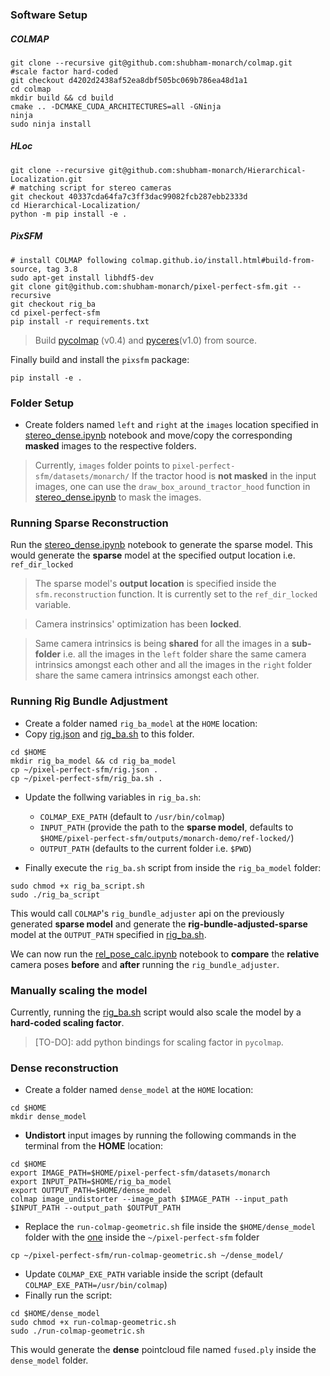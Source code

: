 ### Software Setup

##### COLMAP 

```
git clone --recursive git@github.com:shubham-monarch/colmap.git
#scale factor hard-coded
git checkout d4202d2438af52ea8dbf505bc069b786ea48d1a1
cd colmap 
mkdir build && cd build 
cmake .. -DCMAKE_CUDA_ARCHITECTURES=all -GNinja
ninja
sudo ninja install 
```

##### HLoc 
```
git clone --recursive git@github.com:shubham-monarch/Hierarchical-Localization.git
# matching script for stereo cameras
git checkout 40337cda64fa7c3ff3dac99082fcb287ebb2333d
cd Hierarchical-Localization/
python -m pip install -e .
```

##### PixSFM 
```
# install COLMAP following colmap.github.io/install.html#build-from-source, tag 3.8
sudo apt-get install libhdf5-dev
git clone git@github.com:shubham-monarch/pixel-perfect-sfm.git --recursive
git checkout rig_ba
cd pixel-perfect-sfm
pip install -r requirements.txt
```
> Build [pycolmap](https://github.com/colmap/pycolmap) (v0.4) and [pyceres](https://github.com/cvg/pyceres)(v1.0) from source.

Finally build and install the `pixsfm` package: 
``` 
pip install -e .
```

### Folder Setup
-  Create folders named `left` and `right` at the `images` location specified in [stereo_dense.ipynb](stereo_dense.ipynb) notebook and move/copy the corresponding **masked** images to the respective folders.
> Currently, `images` folder points to `pixel-perfect-sfm/datasets/monarch/` 
> If the tractor hood is **not masked** in the input images, one can use the `draw_box_around_tractor_hood` function in [stereo_dense.ipynb](stereo_dense.ipynb) to mask the images.

### Running Sparse Reconstruction

Run the [stereo_dense.ipynb](stereo_dense.ipynb) notebook to generate the sparse model. This would generate the **sparse** model at the specified output location i.e. `ref_dir_locked`
 
> The sparse model's **output location** is specified inside the `sfm.reconstruction` function. It is currently set to the `ref_dir_locked` variable.

> Camera instrinsics' optimization has been **locked**. 

> Same camera intrinsics is being **shared** for all the images in a **sub-folder** i.e. all the images in the `left` folder share the same camera intrinsics amongst each other and all the images in the `right` folder share the same camera intrinsics amongst each other.


### Running Rig Bundle Adjustment 
- Create a folder named `rig_ba_model` at the `HOME` location:
- Copy [rig.json](rig.json) and [rig_ba.sh](rig_ba.sh) to this folder.
```
cd $HOME
mkdir rig_ba_model && cd rig_ba_model
cp ~/pixel-perfect-sfm/rig.json .
cp ~/pixel-perfect-sfm/rig_ba.sh .
```
- Update the follwing variables in `rig_ba.sh`:
  - `COLMAP_EXE_PATH` (default to `/usr/bin/colmap`)
  - `INPUT_PATH` (provide the path to the **sparse model**, defaults to `$HOME/pixel-perfect-sfm/outputs/monarch-demo/ref-locked/`)
  - `OUTPUT_PATH` (defaults to the current folder i.e. `$PWD`)

- Finally execute the `rig_ba.sh` script from inside the `rig_ba_model` folder: 
```
sudo chmod +x rig_ba_script.sh
sudo ./rig_ba_script
```

This would call `COLMAP`'s `rig_bundle_adjuster` api on the previously generated **sparse model** and generate the **rig-bundle-adjusted-sparse** model at the `OUTPUT_PATH` specified in [rig_ba.sh](rig_ba.sh). 

We can now run the [rel_pose_calc.ipynb](rel_pose_calc.ipynb) notebook to **compare** the **relative** camera poses **before** and **after** running the `rig_bundle_adjuster`.

### Manually scaling the model 
Currently, running the [rig_ba.sh](rig_ba.sh) script would also scale the model by a **hard-coded scaling factor**.
>[TO-DO]: add python bindings for scaling factor in `pycolmap`.

### Dense reconstruction  
- Create a folder named `dense_model` at the `HOME` location:
```
cd $HOME
mkdir dense_model
```
- **Undistort** input images by running the following commands in the terminal from the **HOME** location:
```
cd $HOME
export IMAGE_PATH=$HOME/pixel-perfect-sfm/datasets/monarch 
export INPUT_PATH=$HOME/rig_ba_model
export OUTPUT_PATH=$HOME/dense_model
colmap image_undistorter --image_path $IMAGE_PATH --input_path $INPUT_PATH --output_path $OUTPUT_PATH
```

- Replace the `run-colmap-geometric.sh` file inside the `$HOME/dense_model` folder with the [one](run-colmap-geometric.sh) inside the `~/pixel-perfect-sfm` folder

```
cp ~/pixel-perfect-sfm/run-colmap-geometric.sh ~/dense_model/
```
- Update `COLMAP_EXE_PATH` variable inside the script (default `COLMAP_EXE_PATH=/usr/bin/colmap`)
- Finally run the script:
```
cd $HOME/dense_model
sudo chmod +x run-colmap-geometric.sh
sudo ./run-colmap-geometric.sh
```

This would generate the **dense** pointcloud file named `fused.ply` inside the `dense_model` folder. 

